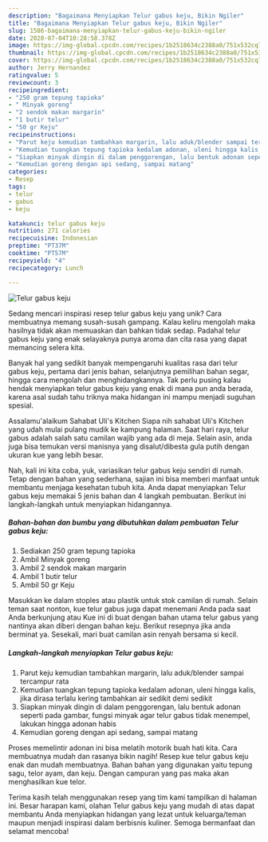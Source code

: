 ```yaml
---
description: "Bagaimana Menyiapkan Telur gabus keju, Bikin Ngiler"
title: "Bagaimana Menyiapkan Telur gabus keju, Bikin Ngiler"
slug: 1586-bagaimana-menyiapkan-telur-gabus-keju-bikin-ngiler
date: 2020-07-04T10:28:58.378Z
image: https://img-global.cpcdn.com/recipes/1b2518634c2388a0/751x532cq70/telur-gabus-keju-foto-resep-utama.jpg
thumbnail: https://img-global.cpcdn.com/recipes/1b2518634c2388a0/751x532cq70/telur-gabus-keju-foto-resep-utama.jpg
cover: https://img-global.cpcdn.com/recipes/1b2518634c2388a0/751x532cq70/telur-gabus-keju-foto-resep-utama.jpg
author: Jerry Hernandez
ratingvalue: 5
reviewcount: 3
recipeingredient:
- "250 gram tepung tapioka"
- " Minyak goreng"
- "2 sendok makan margarin"
- "1 butir telur"
- "50 gr Keju"
recipeinstructions:
- "Parut keju kemudian tambahkan margarin, lalu aduk/blender sampai tercampur rata"
- "Kemudian tuangkan tepung tapioka kedalam adonan, uleni hingga kalis, jika dirasa terlalu kering tambahkan air sedikit demi sedikit"
- "Siapkan minyak dingin di dalam penggorengan, lalu bentuk adonan seperti pada gambar, fungsi minyak agar telur gabus tidak menempel, lakukan hingga adonan habis"
- "Kemudian goreng dengan api sedang, sampai matang"
categories:
- Resep
tags:
- telur
- gabus
- keju

katakunci: telur gabus keju 
nutrition: 271 calories
recipecuisine: Indonesian
preptime: "PT37M"
cooktime: "PT57M"
recipeyield: "4"
recipecategory: Lunch

---
```



![Telur gabus keju](https://img-global.cpcdn.com/recipes/1b2518634c2388a0/751x532cq70/telur-gabus-keju-foto-resep-utama.jpg)

Sedang mencari inspirasi resep telur gabus keju yang unik? Cara membuatnya memang susah-susah gampang. Kalau keliru mengolah maka hasilnya tidak akan memuaskan dan bahkan tidak sedap. Padahal telur gabus keju yang enak selayaknya punya aroma dan cita rasa yang dapat memancing selera kita.

Banyak hal yang sedikit banyak mempengaruhi kualitas rasa dari telur gabus keju, pertama dari jenis bahan, selanjutnya pemilihan bahan segar, hingga cara mengolah dan menghidangkannya. Tak perlu pusing kalau hendak menyiapkan telur gabus keju yang enak di mana pun anda berada, karena asal sudah tahu triknya maka hidangan ini mampu menjadi suguhan spesial.

Assalamu&#39;alaikum Sahabat Uli&#39;s Kitchen Siapa nih sahabat Uli&#39;s Kitchen yang udah mulai pulang mudik ke kampung halaman. Saat hari raya, telur gabus adalah salah satu camilan wajib yang ada di meja. Selain asin, anda juga bisa temukan versi manisnya yang disalut/dibesta gula putih dengan ukuran kue yang lebih besar.


Nah, kali ini kita coba, yuk, variasikan telur gabus keju sendiri di rumah. Tetap dengan bahan yang sederhana, sajian ini bisa memberi manfaat untuk membantu menjaga kesehatan tubuh kita. Anda dapat menyiapkan Telur gabus keju memakai 5 jenis bahan dan 4 langkah pembuatan. Berikut ini langkah-langkah untuk menyiapkan hidangannya.

<!--inarticleads1-->

##### Bahan-bahan dan bumbu yang dibutuhkan dalam pembuatan Telur gabus keju:

1. Sediakan 250 gram tepung tapioka
1. Ambil  Minyak goreng
1. Ambil 2 sendok makan margarin
1. Ambil 1 butir telur
1. Ambil 50 gr Keju


Masukkan ke dalam stoples atau plastik untuk stok camilan di rumah. Selain teman saat nonton, kue telur gabus juga dapat menemani Anda pada saat Anda berkunjung atau Kue ini di buat dengan bahan utama telur gabus yang nantinya akan diberi dengan bahan keju. Berikut resepnya jika anda berminat ya. Sesekali, mari buat camilan asin renyah bersama si kecil. 

<!--inarticleads2-->

##### Langkah-langkah menyiapkan Telur gabus keju:

1. Parut keju kemudian tambahkan margarin, lalu aduk/blender sampai tercampur rata
1. Kemudian tuangkan tepung tapioka kedalam adonan, uleni hingga kalis, jika dirasa terlalu kering tambahkan air sedikit demi sedikit
1. Siapkan minyak dingin di dalam penggorengan, lalu bentuk adonan seperti pada gambar, fungsi minyak agar telur gabus tidak menempel, lakukan hingga adonan habis
1. Kemudian goreng dengan api sedang, sampai matang


Proses memelintir adonan ini bisa melatih motorik buah hati kita. Cara membuatnya mudah dan rasanya bikin nagih! Resep kue telur gabus keju enak dan mudah membuatnya. Bahan bahan yang digunakan yaitu tepung sagu, telor ayam, dan keju. Dengan campuran yang pas maka akan menghasilkan kue telor. 

Terima kasih telah menggunakan resep yang tim kami tampilkan di halaman ini. Besar harapan kami, olahan Telur gabus keju yang mudah di atas dapat membantu Anda menyiapkan hidangan yang lezat untuk keluarga/teman maupun menjadi inspirasi dalam berbisnis kuliner. Semoga bermanfaat dan selamat mencoba!

